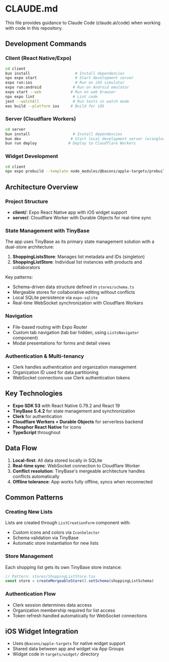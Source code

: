 # CLAUDE.md

This file provides guidance to Claude Code (claude.ai/code) when working with code in this repository.

## Development Commands

### Client (React Native/Expo)
```bash
cd client
bun install                    # Install dependencies
npx expo start                 # Start development server
expo run:ios                   # Run on iOS simulator
expo run:android              # Run on Android emulator
expo start --web             # Run on web browser
npx expo lint                 # Lint code
jest --watchAll               # Run tests in watch mode
eas build --platform ios     # Build for iOS
```

### Server (Cloudflare Workers)
```bash
cd server
bun install                   # Install dependencies
bun dev                      # Start local development server (wrangler dev)
bun run deploy              # Deploy to Cloudflare Workers
```

### Widget Development
```bash
cd client
npx expo prebuild --template node_modules/@bacons/apple-targets/prebuild-blank.tgz --clean
```

## Architecture Overview

### Project Structure
- **client/**: Expo React Native app with iOS widget support
- **server/**: Cloudflare Worker with Durable Objects for real-time sync

### State Management with TinyBase
The app uses TinyBase as its primary state management solution with a dual-store architecture:

1. **ShoppingListsStore**: Manages list metadata and IDs (singleton)
2. **ShoppingListStore**: Individual list instances with products and collaborators

Key patterns:
- Schema-driven data structure defined in `stores/schema.ts`
- Mergeable stores for collaborative editing without conflicts
- Local SQLite persistence via `expo-sqlite`
- Real-time WebSocket synchronization with Cloudflare Workers

### Navigation
- File-based routing with Expo Router
- Custom tab navigation (tab bar hidden, using `ListsNavigator` component)
- Modal presentations for forms and detail views

### Authentication & Multi-tenancy
- Clerk handles authentication and organization management
- Organization ID used for data partitioning
- WebSocket connections use Clerk authentication tokens

## Key Technologies

- **Expo SDK 53** with React Native 0.79.2 and React 19
- **TinyBase 5.4.2** for state management and synchronization
- **Clerk** for authentication
- **Cloudflare Workers + Durable Objects** for serverless backend
- **Phosphor React Native** for icons
- **TypeScript** throughout

## Data Flow

1. **Local-first**: All data stored locally in SQLite
2. **Real-time sync**: WebSocket connection to Cloudflare Worker
3. **Conflict resolution**: TinyBase's mergeable architecture handles conflicts automatically
4. **Offline tolerance**: App works fully offline, syncs when reconnected

## Common Patterns

### Creating New Lists
Lists are created through `ListCreationForm` component with:
- Custom icons and colors via `IconSelector`
- Schema validation via TinyBase
- Automatic store instantiation for new lists

### Store Management
Each shopping list gets its own TinyBase store instance:
```typescript
// Pattern: stores/ShoppingListStore.tsx
const store = createMergeableStore().setSchema(shoppingListSchema)
```

### Authentication Flow
- Clerk session determines data access
- Organization membership required for list access
- Token refresh handled automatically for WebSocket connections

## iOS Widget Integration
- Uses `@bacons/apple-targets` for native widget support
- Shared data between app and widget via App Groups
- Widget code in `targets/widget/` directory